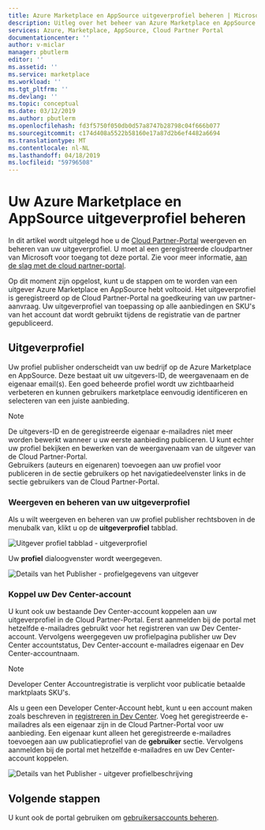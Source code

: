 ```yaml
---
title: Azure Marketplace en AppSource uitgeverprofiel beheren | Microsoft Docs
description: Uitleg over het beheer van Azure Marketplace en AppSource publisher-profielen
services: Azure, Marketplace, AppSource, Cloud Partner Portal
documentationcenter: ''
author: v-miclar
manager: pbutlerm
editor: ''
ms.assetid: ''
ms.service: marketplace
ms.workload: ''
ms.tgt_pltfrm: ''
ms.devlang: ''
ms.topic: conceptual
ms.date: 03/12/2019
ms.author: pbutlerm
ms.openlocfilehash: fd3f5750f050db0d57a8747b28798c04f666b077
ms.sourcegitcommit: c174d408a5522b58160e17a87d2b6ef4482a6694
ms.translationtype: MT
ms.contentlocale: nl-NL
ms.lasthandoff: 04/18/2019
ms.locfileid: "59796508"
---
```

# <a name="manage-your-azure-marketplace-and-appsource-publisher-profile"></a>Uw Azure Marketplace en AppSource uitgeverprofiel beheren

In dit artikel wordt uitgelegd hoe u de [Cloud Partner-Portal](https://cloudpartner.azure.com/) weergeven en beheren van uw uitgeverprofiel.  U moet al een geregistreerde cloudpartner van Microsoft voor toegang tot deze portal.  Zie voor meer informatie, [aan de slag met de cloud partner-portal](../../cloud-partner-portal-orig/cloud-partner-portal-getting-started-with-the-cloud-partner-portal.md).

Op dit moment zijn opgelost, kunt u de stappen om te worden van een uitgever Azure Marketplace en AppSource hebt voltooid. Het uitgeverprofiel is geregistreerd op de Cloud Partner-Portal na goedkeuring van uw partner-aanvraag. Uw uitgeverprofiel van toepassing op alle aanbiedingen en SKU's van het account dat wordt gebruikt tijdens de registratie van de partner gepubliceerd.


## <a name="publisher-profile"></a>Uitgeverprofiel

Uw profiel publisher onderscheidt van uw bedrijf op de Azure Marketplace en AppSource. Deze bestaat uit uw uitgevers-ID, de weergavenaam en de eigenaar email(s). Een goed beheerde profiel wordt uw zichtbaarheid verbeteren en kunnen gebruikers marketplace eenvoudig identificeren en selecteren van een juiste aanbieding.

> [!NOTE]
> De uitgevers-ID en de geregistreerde eigenaar e-mailadres niet meer worden bewerkt wanneer u uw eerste aanbieding publiceren. U kunt echter uw profiel bekijken en bewerken van de weergavenaam van de uitgever van de Cloud Partner-Portal.  <br/>
> Gebruikers (auteurs en eigenaren) toevoegen aan uw profiel voor publiceren in de sectie gebruikers op het navigatiedeelvenster links in de sectie gebruikers van de Cloud Partner-Portal.


### <a name="view-and-manage-your-publisher-profile"></a>Weergeven en beheren van uw uitgeverprofiel

Als u wilt weergeven en beheren van uw profiel publisher rechtsboven in de menubalk van, klikt u op de **uitgeverprofiel** tabblad.

![Uitgever profiel tabblad - uitgeverprofiel](./media/publisherprofilenew.png)

Uw **profiel** dialoogvenster wordt weergegeven.

![Details van het Publisher - profielgegevens van uitgever](./media/publisherprofiledetails.png)


### <a name="link-your-dev-center-account"></a>Koppel uw Dev Center-account

U kunt ook uw bestaande Dev Center-account koppelen aan uw uitgeverprofiel in de Cloud Partner-Portal.  Eerst aanmelden bij de portal met hetzelfde e-mailadres gebruikt voor het registreren van uw Dev Center-account. Vervolgens weergegeven uw profielpagina publisher uw Dev Center accountstatus, Dev Center-account e-mailadres eigenaar en Dev Center-accountnaam.

> [!NOTE]
> Developer Center Accountregistratie is verplicht voor publicatie betaalde marktplaats SKU's.

Als u geen een Developer Center-Account hebt, kunt u een account maken zoals beschreven in [registreren in Dev Center](../../register-dev-center.md).  Voeg het geregistreerde e-mailadres als een eigenaar zijn in de Cloud Partner-Portal voor uw aanbieding. Een eigenaar kunt alleen het geregistreerde e-mailadres toevoegen aan uw publicatieprofiel van de **gebruiker** sectie. Vervolgens aanmelden bij de portal met hetzelfde e-mailadres en uw Dev Center-account koppelen.

![Details van het Publisher - uitgever profielbeschrijving](./media/publisherprofiledescription.png)


## <a name="next-steps"></a>Volgende stappen

U kunt ook de portal gebruiken om [gebruikersaccounts beheren](./cpp-manage-users.md).
